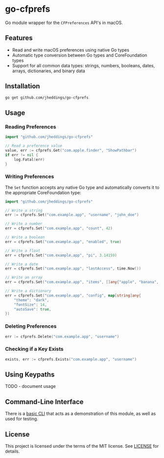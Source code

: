 # go-cfprefs

Go module wrapper for the `CFPreferences` API's in macOS.

## Features

- Read and write macOS preferences using native Go types
- Automatic type conversion between Go types and CoreFoundation types
- Support for all common data types: strings, numbers, booleans, dates, arrays, dictionaries, and binary data

## Installation

```bash
go get github.com/jheddings/go-cfprefs
```

## Usage

### Reading Preferences

```go
import "github.com/jheddings/go-cfprefs"

// Read a preference value
value, err := cfprefs.Get("com.apple.finder", "ShowPathbar")
if err != nil {
    log.Fatal(err)
}
```

### Writing Preferences

The `Set` function accepts any native Go type and automatically converts it to the appropriate CoreFoundation type:

```go
import "github.com/jheddings/go-cfprefs"

// Write a string
err := cfprefs.Set("com.example.app", "username", "john_doe")

// Write a number
err = cfprefs.Set("com.example.app", "count", 42)

// Write a boolean
err = cfprefs.Set("com.example.app", "enabled", true)

// Write a float
err = cfprefs.Set("com.example.app", "pi", 3.14159)

// Write a date
err = cfprefs.Set("com.example.app", "lastAccess", time.Now())

// Write an array
err = cfprefs.Set("com.example.app", "items", []any{"apple", "banana", "cherry"})

// Write a dictionary
err = cfprefs.Set("com.example.app", "config", map[string]any{
    "theme": "dark",
    "fontSize": 14,
    "autoSave": true,
})
```

### Deleting Preferences

```go
err := cfprefs.Delete("com.example.app", "username")
```

### Checking if a Key Exists

```go
exists, err := cfprefs.Exists("com.example.app", "username")
```

## Using Keypaths

TODO - document usage

## Command-Line Interface

There is a [basic CLI](cli/README.md) that acts as a demonstration of this module, as well as used for testing.

## License

This project is licensed under the terms of the MIT license. See [LICENSE](LICENSE) for details.
